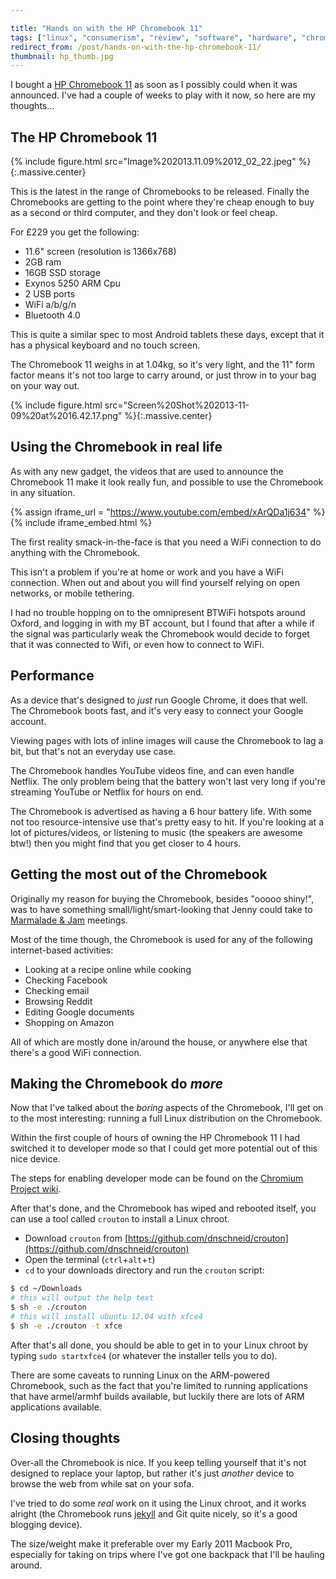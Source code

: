 ```yaml
---

title: "Hands on with the HP Chromebook 11"
tags: ["linux", "consumerism", "review", "software", "hardware", "chromebook"]
redirect_from: /post/hands-on-with-the-hp-chromebook-11/
thumbnail: hp_thumb.jpg
---
```


I bought a [HP Chromebook 11](http://www.google.com/intl/en/chrome/devices/hp-chromebook-11/#hp-cb-11-everyday&tab=colour-blue) as soon as I possibly could when it was announced. I've had a couple of weeks to play with it now, so here are my thoughts...

<!-- more -->

## The HP Chromebook 11

{% include figure.html src="Image%202013.11.09%2012_02_22.jpeg" %}{:.massive.center}

This is the latest in the range of Chromebooks to be released. Finally the Chromebooks are getting to the point where they're cheap enough to buy as a second or third computer, and they don't look or feel cheap.

For £229 you get the following:

- 11.6" screen (resolution is 1366x768)
- 2GB ram
- 16GB SSD storage
- Exynos 5250 ARM Cpu
- 2 USB ports
- WiFi a/b/g/n
- Bluetooth 4.0

This is quite a similar spec to most Android tablets these days, except that it has a physical keyboard and no touch screen.

The Chromebook 11 weighs in at 1.04kg, so it's very light, and the 11" form factor means it's not too large to carry around, or just throw in to your bag on your way out.

{% include figure.html src="Screen%20Shot%202013-11-09%20at%2016.42.17.png" %}{:.massive.center}

## Using the Chromebook in real life

As with any new gadget, the videos that are used to announce the Chromebook 11 make it look really fun, and possible to use the Chromebook in any situation.

{% assign iframe_url = "https://www.youtube.com/embed/xArQDa1j634" %}
{% include iframe_embed.html %}

The first reality smack-in-the-face is that you need a WiFi connection to do anything with the Chromebook.

This isn't a problem if you're at home or work and you have a WiFi connection. When out and about you will find yourself relying on open networks, or mobile tethering.

I had no trouble hopping on to the omnipresent BTWiFi hotspots around Oxford, and logging in with my BT account, but I found that after a while if the signal was particularly weak the Chromebook would decide to forget that it was connected to Wifi, or even how to connect to WiFi.

## Performance

As a device that's designed to *just* run Google Chrome, it does that well. The Chromebook boots fast, and it's very easy to connect your Google account.

Viewing pages with lots of inline images will cause the Chromebook to lag a bit, but that's not an everyday use case.

The Chromebook handles YouTube videos fine, and can even handle Netflix. The only problem being that the battery won't last very long if you're streaming YouTube or Netflix for hours on end.

The Chromebook is advertised as having a 6 hour battery life. With some not too resource-intensive use that's pretty easy to hit. If you're looking at a lot of pictures/videos, or listening to music (the speakers are awesome btw!) then you might find that you get closer to 4 hours.

## Getting the most out of the Chromebook

Originally my reason for buying the Chromebook, besides "ooooo shiny!", was to have something small/light/smart-looking that Jenny could take to [Marmalade &amp; Jam](http://marmaladeandjam.co.uk) meetings.

Most of the time though, the Chromebook is used for any of the following internet-based activities:

- Looking at a recipe online while cooking
- Checking Facebook
- Checking email
- Browsing Reddit
- Editing Google documents
- Shopping on Amazon

All of which are mostly done in/around the house, or anywhere else that there's a good WiFi connection.

## Making the Chromebook do *more*

Now that I've talked about the *boring* aspects of the Chromebook, I'll get on to the most interesting: running a full Linux distribution on the Chromebook.

Within the first couple of hours of owning the HP Chromebook 11 I had switched it to developer mode so that I could get more potential out of this nice device.

The steps for enabling developer mode can be found on the [Chromium Project wiki](http://www.chromium.org/chromium-os/developer-information-for-chrome-os-devices/hp-chromebook-11).

After that's done, and the Chromebook has wiped and rebooted itself, you can use a tool called `crouton` to install a Linux chroot.

- Download `crouton` from [https://github.com/dnschneid/crouton](https://github.com/dnschneid/crouton)
- Open the terminal (`ctrl`+`alt`+`t`)
- `cd` to your downloads directory and run the `crouton` script:

```bash
$ cd ~/Downloads
# this will output the help text
$ sh -e ./crouton
# this will install ubuntu 12.04 with xfce4
$ sh -e ./crouton -t xfce
```

After that's all done, you should be able to get in to your Linux chroot by typing `sudo startxfce4` (or whatever the installer tells you to do).

There are some caveats to running Linux on the ARM-powered Chromebook, such as the fact that you're limited to running applications that have armel/armhf builds available, but luckily there are lots of ARM applications available.

## Closing thoughts

Over-all the Chromebook is nice. If you keep telling yourself that it's not designed to replace your laptop, but rather it's just *another* device to browse the web from while sat on your sofa.

I've tried to do some *real* work on it using the Linux chroot, and it works alright (the Chromebook runs [jekyll](http://jekyllrb.com) and Git quite nicely, so it's a good blogging device).

The size/weight make it preferable over my Early 2011 Macbook Pro, especially for taking on trips where I've got one backpack that I'll be hauling around.
